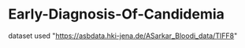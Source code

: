 # Early-Diagnosis-Of-Candidemia

dataset used "https://asbdata.hki-jena.de/ASarkar_Bloodi_data/TIFF8"
